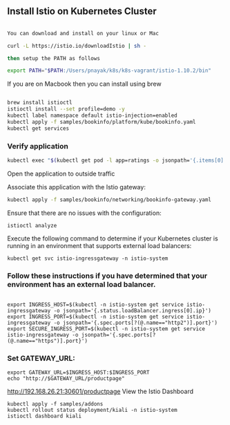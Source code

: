 ## Install Istio on Kubernetes Cluster


```bash

You can download and install on your linux or Mac

curl -L https://istio.io/downloadIstio | sh - 

then setup the PATH as follows

export PATH="$PATH:/Users/pnayak/k8s/k8s-vagrant/istio-1.10.2/bin"
```
If you are on Macbook then you can install using brew

```bash

brew install istioctl
istioctl install --set profile=demo -y
kubectl label namespace default istio-injection=enabled
kubectl apply -f samples/bookinfo/platform/kube/bookinfo.yaml
kubectl get services
```

### Verify application

```bash
kubectl exec "$(kubectl get pod -l app=ratings -o jsonpath='{.items[0].metadata.name}')" -c ratings -- curl -sS productpage:9080/productpage | grep -o "<title>.*</title>"
```
Open the application to outside traffic

Associate this application with the Istio gateway:
```bash
kubectl apply -f samples/bookinfo/networking/bookinfo-gateway.yaml
```
Ensure that there are no issues with the configuration:

```
istioctl analyze
```
Execute the following command to determine if your Kubernetes cluster is running in an environment that supports external load balancers:
```
kubectl get svc istio-ingressgateway -n istio-system
```
### Follow these instructions if you have determined that your environment has an external load balancer.
```

export INGRESS_HOST=$(kubectl -n istio-system get service istio-ingressgateway -o jsonpath='{.status.loadBalancer.ingress[0].ip}')
export INGRESS_PORT=$(kubectl -n istio-system get service istio-ingressgateway -o jsonpath='{.spec.ports[?(@.name=="http2")].port}')
export SECURE_INGRESS_PORT=$(kubectl -n istio-system get service istio-ingressgateway -o jsonpath='{.spec.ports[?(@.name=="https")].port}')

```
### Set GATEWAY_URL:
```
export GATEWAY_URL=$INGRESS_HOST:$INGRESS_PORT
echo "http://$GATEWAY_URL/productpage"
```
http://192.168.26.21:30601/productpage
View the Istio Dashboard
```
kubectl apply -f samples/addons
kubectl rollout status deployment/kiali -n istio-system
istioctl dashboard kiali

```
